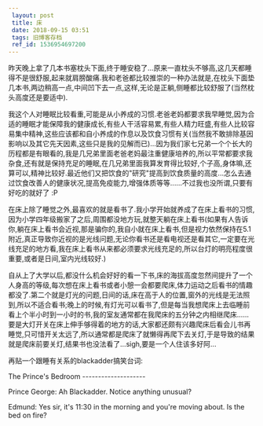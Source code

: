 ```yaml
---
 layout: post
 title: 床
 date: 2018-09-15 03:51
 tags: 旧博客存档
 ref_id: 1536954697200
---
```

昨天晚上拿了几本书塞枕头下面,终于睡安稳了...原来一直枕头不够高,这几天都睡得不是很舒服,起来就肩膀酸痛.我和老爸都比较推崇的一种办法就是,在枕头下面垫几本书,两边稍高一点,中间凹下去一点,这样,无论是正躺,侧睡都比较舒服了(当然枕头高度还是要适中).



我这个人对睡眠比较看重,可能是从小养成的习惯.老爸老妈都要求我早睡觉,因为合适的睡眠才能保障我的健康成长,有些人干活容易累,有些人精力旺盛,有些人比较容易集中精神,这些应该都和自小养成的作息以及饮食习惯有关(当然我不敢排除基因影响以及其它先天因素,这些只是我的见解而已)...因为我们家七兄弟一个个长大的历程都是有眼看的,我是几兄弟里面老爸老妈最注重健康培养的,所以平常都要求我杂食,还有就是保持充足的睡眠,在几兄弟里面我算发育得比较好,个子高,身体嘛,还算可以,精神比较好.最近他们又把饮食的"研究"提高到饮食质量的高度...怎么去通过饮食改善人的健康状况,提高免疫能力,增强体质等等......不过我也没所谓,只要有好吃的就好了
:P



在床上除了睡觉之外,最喜欢的就是看书了.我小学开始就养成了在床上看书的习惯,因为小学四年级搬家了之后,周围都没地方玩,就整天躺在床上看书(如果有人告诉你,躺在床上看书会近视,那是骗你的,我自小就在床上看书,但是视力依然保持在5.1附近,真正导致你近视的是光线问题,无论你看书还是看电视还是看其它,一定要在光线充足的地方看,我在床上看书从来都必须要求光线充足的,所以台灯的明亮程度很重要,或者是日间,室内光线较好.)



自从上了大学以后,都没什么机会好好的看一下书,床的海拔高度忽然间提升了一个人身高的等级,每次想在床上看书或者小憩一会都要爬床,体力运动之后看书的情趣都没了.第二个就是灯光的问题,日间的话,床在高于人的位置,窗外的光线是无法照到,所以不适合看书;晚上的时候,有灯光可以看书了,但是每当我想爬床上去临睡前看上个半小时到一小时的书,我的室友通常都在我爬床的五分钟之内相继爬床......要是大灯开关在床上伸手够得着的地方的话,大家都还颇有兴趣爬床后看会儿书再睡觉,只可惜开关太远了,所以通常都是爬床了就懒得再爬下去关灯,于是导致的结果就是爬床前要关灯,结果书也没法看了...sigh,要是一个人住该多好阿...



再贴一个跟睡有关系的blackadder搞笑台词:

The Prince's Bedroom --------------------

Prince George: Ah Blackadder. Notice anything unusual?

Edmund: Yes sir, it's 11:30 in the morning and you're moving about. Is the bed
on fire?

